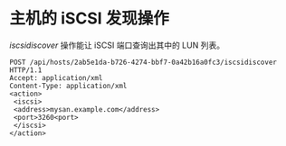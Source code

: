 # 主机的 iSCSI 发现操作

*iscsidiscover* 操作能让 iSCSI 端口查询出其中的 LUN 列表。

                
    POST /api/hosts/2ab5e1da-b726-4274-bbf7-0a42b16a0fc3/iscsidiscover HTTP/1.1
    Accept: application/xml
    Content-Type: application/xml
    <action>
     <iscsi>
     <address>mysan.example.com</address>
     <port>3260<port>
     </iscsi>
    </action>

              

